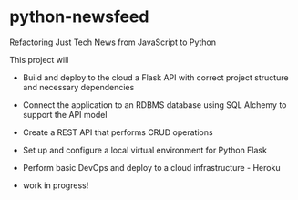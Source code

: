 # python-newsfeed
Refactoring Just Tech News from JavaScript to Python

This project will 

* Build and deploy to the cloud a Flask API with correct project structure and necessary dependencies
* Connect the application to an RDBMS database using SQL Alchemy to support the API model
* Create a REST API that performs CRUD operations
* Set up and configure a local virtual environment for Python Flask
* Perform basic DevOps and deploy to a cloud infrastructure - Heroku

* work in progress!
